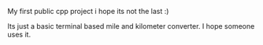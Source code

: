 My first public cpp project i hope its not the last :)

Its just a basic terminal based mile and kilometer converter.
I hope someone uses it.
